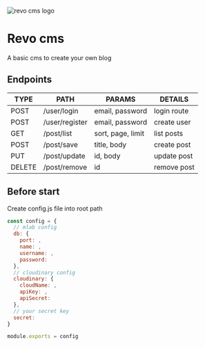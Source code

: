 ![revo cms logo](https://i.ibb.co/tXkn6S6/logo.png)

# Revo cms
A basic cms to create your own blog

## Endpoints

| TYPE   | PATH           | PARAMS             | DETAILS      |
|--------|----------------|--------------------|--------------|
| POST   | /user/login    | email, password    | login route  |
| POST   | /user/register | email, password    | create user  |
| GET    | /post/list     |  sort, page, limit | list posts   |
| POST   | /post/save     | title, body        |  create post |
| PUT    | /post/update   | id, body           | update post  |
| DELETE | /post/remove   | id                 |  remove post |

## Before start

Create config.js file into root path

```javascript
const config = {
  // mlab config
  db: {
    port: ,
    name: ,
    username: ,
    password:
  },
  // cloudinary config
  cloudinary: {
    cloudName: ,
    apiKey: ,
    apiSecret: 
  },
  // your secret key
  secret: 
}

module.exports = config
```
